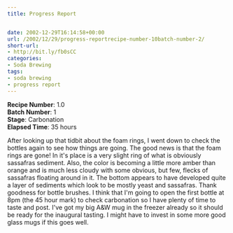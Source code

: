 ```yaml
---
title: Progress Report


date: 2002-12-29T16:14:58+00:00
url: /2002/12/29/progress-reportrecipe-number-10batch-number-2/
short-url:
- http://bit.ly/fb0sCC
categories:
- Soda Brewing
tags:
- soda brewing
- progress report
---
```

**Recipe Number**: 1.0<br />
**Batch Number**: 1<br />
**Stage**: Carbonation<br />
**Elapsed Time**: 35 hours

After looking up that tidbit about the foam rings, I went down to check the bottles again to see how things are going. The good news is that the foam rings are gone! In it's place is a very slight ring of what is obviously sassafras sediment. Also, the color is becoming a little more amber than orange and is much less cloudy with some obvious, but few, flecks of sassafras floating around in it. The bottom appears to have developed quite a layer of sediments which look to be mostly yeast and sassafras. Thank goodness for bottle brushes. I think that I'm going to open the first bottle at 8pm (the 45 hour mark) to check carbonation so I have plenty of time to taste and post. I've got my big A&W mug in the freezer already so it should be ready for the inaugural tasting. I might have to invest in some more good glass mugs if this goes well.